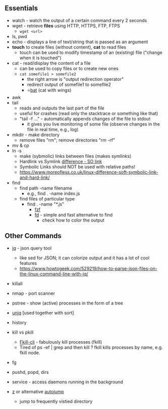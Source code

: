 ## Essentials
- watch - watch the output of a certain command every 2 seconds
- wget - retrieve **files** using HTTP, HTTPS, FTP, FTPS
  - ```wget <url>```
- ls, pwd
- echo - displays a line of text/string that is passed as an argument
- **touch** to create files (without content), **cat** to read files
  - touch can be used to modify timestamp of an (existing) file ("change when it is touched")
- cat - read/display the content of a file
  - can be used to copy files or to create new ones
  - ```cat somefile1 > somefile2```
  	- the right arrow is "output redirection operator"
	- redirect output of somefile1 to somefile2
	- ⭐[bat](https://github.com/sharkdp/bat) (cat with wings)
- awk
- tail
  - reads and outputs the last part of the file
  - useful for crashes (read only the stacktrace or something like that)
  - "tail -f ..." - automatically appends changes of the file to stdout
  	- it gives you live monitoring of some file (observe changes in the file in real time, e.g., log)
- mkdir - make directory
	- remove files "rm"; remove directories "rm -rf"
- mv & cp
- ln -s
	- make (sybmolic) links between files (makes symlinks)
	- Hardlink vs Symlink [difference - SO link](https://askubuntu.com/questions/108771/what-is-the-difference-between-a-hard-link-and-a-symbolic-link)
  	- Symbolic Links should NOT be used with relative paths!
  	- https://www.moreofless.co.uk/linux-difference-soft-symbolic-link-and-hard-link/
- find
  - find path -name filename
  	- e.g., find . -name index.js
  - find files of particular type
  	- find . -name "*.js"
		- [fzf](https://github.com/junegunn/fzf)
		- [fd](https://github.com/sharkdp/fd) - simple and fast alternative to find
			- check how to color the output



## Other Commands
- [jq](https://stedolan.github.io/jq/) - json query tool
  - like sed for JSON; it can colorize output and it has a lot of cool features
  - https://www.howtogeek.com/529219/how-to-parse-json-files-on-the-linux-command-line-with-jq/

- killall
- nmap - port scanner
- pstree - show (active) processes in the form of a tree
- [uniq](https://en.wikipedia.org/wiki/Uniq) [used together with sort]
- history
- kill vs pkill
  - [Fkill-cli](https://github.com/sindresorhus/fkill-cli) - fabulously kill processes (fkill)
  - Tired of ps -ef | grep <process> and then kill <PID>? fkill kills processes by name, e.g. fkill node.
- fg
- pushd, popd, dirs
- service - access daemons running in the background
- [z](https://github.com/rupa/z) or alternative [autojump](https://github.com/wting/autojump)
  - jump to frequently vistied directory

